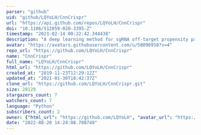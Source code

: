 ```yaml
---
parser: "github"
uid: "github/LQYoLH/CnnCrispr"
url: "https://api.github.com/repos/LQYoLH/CnnCrispr"
doi: "10.1186/S12859-020-3395-Z"
timestamp: "2021-02-14 00:22:42.344438"
description: "A deep learning method for sgRNA off-target propensity prediction."
avatar: "https://avatars.githubusercontent.com/u/58096958?v=4"
repo_url: "https://github.com/LQYoLH/CnnCrispr"
name: "CnnCrispr"
full_name: "LQYoLH/CnnCrispr"
html_url: "https://github.com/LQYoLH/CnnCrispr"
created_at: "2019-11-23T12:29:12Z"
updated_at: "2021-01-30T18:42:37Z"
clone_url: "https://github.com/LQYoLH/CnnCrispr.git"
size: 28129
stargazers_count: 7
watchers_count: 7
language: "Python"
subscribers_count: 2
owner: {"html_url": "https://github.com/LQYoLH", "avatar_url": "https://avatars.githubusercontent.com/u/58096958?v=4", "login": "LQYoLH", "type": "User"}
date: "2022-08-20 14:24:08.708749"
---
```

